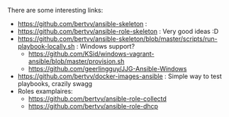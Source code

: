 
There are some interesting links:

- https://github.com/bertvv/ansible-skeleton : 
- https://github.com/bertvv/ansible-role-skeleton : Very good ideas :D
- https://github.com/bertvv/ansible-skeleton/blob/master/scripts/run-playbook-locally.sh : Windows support?
  - https://github.com/KSid/windows-vagrant-ansible/blob/master/provision.sh
  - https://github.com/geerlingguy/JJG-Ansible-Windows
- https://github.com/bertvv/docker-images-ansible : Simple way to test playbooks, crazily swagg
- Roles examplaires:
  - https://github.com/bertvv/ansible-role-collectd
  - https://github.com/bertvv/ansible-role-dhcp
